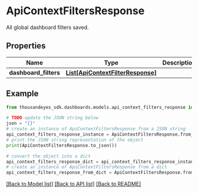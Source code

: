 # ApiContextFiltersResponse

All global dashboard filters saved.

## Properties

Name | Type | Description | Notes
------------ | ------------- | ------------- | -------------
**dashboard_filters** | [**List[ApiContextFilterResponse]**](ApiContextFilterResponse.md) |  | [optional] 

## Example

```python
from thousandeyes_sdk.dashboards.models.api_context_filters_response import ApiContextFiltersResponse

# TODO update the JSON string below
json = "{}"
# create an instance of ApiContextFiltersResponse from a JSON string
api_context_filters_response_instance = ApiContextFiltersResponse.from_json(json)
# print the JSON string representation of the object
print(ApiContextFiltersResponse.to_json())

# convert the object into a dict
api_context_filters_response_dict = api_context_filters_response_instance.to_dict()
# create an instance of ApiContextFiltersResponse from a dict
api_context_filters_response_from_dict = ApiContextFiltersResponse.from_dict(api_context_filters_response_dict)
```
[[Back to Model list]](../README.md#documentation-for-models) [[Back to API list]](../README.md#documentation-for-api-endpoints) [[Back to README]](../README.md)


